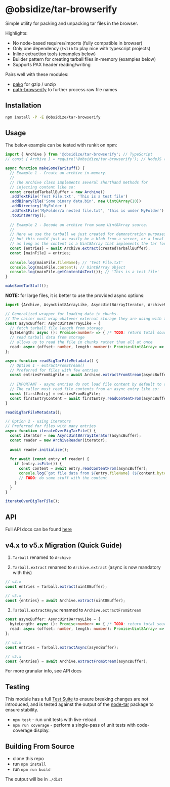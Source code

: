 # @obsidize/tar-browserify

Simple utility for packing and unpacking tar files in the browser.

Highlights:

- No node-based requires/imports (fully compatible in browser)
- Only one dependency (`tslib` to play nice with typescript projects)
- Inline extraction tools (examples below)
- Builder pattern for creating tarball files in-memory (examples below)
- Supports PAX header reading/writing

Pairs well with these modules:

- [pako](https://www.npmjs.com/package/pako) for gzip / unzip
- [path-browserify](https://www.npmjs.com/package/path-browserify) to further process raw file names

## Installation

```bash
npm install -P -E @obsidize/tar-browserify
```

## Usage

The below example can be tested with runkit on npm:

```typescript
import { Archive } from '@obsidize/tar-browserify'; // TypeScript
// const { Archive } = require('@obsidize/tar-browserify'); // NodeJS (Required for RunKit)

async function makeSomeTarStuff() {
  // Example 1 - Create an archive in-memory.
  //
  // The Archive class implements several shorthand methods for
  // injecting content like so:
  const createdTarballBuffer = new Archive()
  .addTextFile('Test File.txt', 'This is a test file')
  .addBinaryFile('Some binary data.bin', new Uint8Array(10))
  .addDirectory('MyFolder')
  .addTextFile('MyFolder/a nested file.txt', 'this is under MyFolder')
  .toUint8Array();
  
  // Example 2 - Decode an archive from some Uint8Array source.
  //
  // Here we use the tarball we just created for demonstration purposes, 
  // but this could just as easily be a blob from a server, or a local file;
  // as long as the content is a Uint8Array that implements the tar format correctly.
  const {entries} = await Archive.extract(createdTarballBuffer);
  const [mainFile] = entries;
  
  console.log(mainFile.fileName); // 'Test File.txt'
  console.log(mainFile.content); // Uint8Array object
  console.log(mainFile.getContentAsText()); // 'This is a test file'
}

makeSomeTarStuff();
```

**NOTE:** for large files, it is better to use the provided async options:

```typescript
import {Archive, AsyncUint8ArrayLike, AsyncUint8ArrayIterator, ArchiveReader} from '@obsidize/tar-browserify';

// Generalized wrapper for loading data in chunks.
// The caller must wrap whatever external storage they are using with this.
const asyncBuffer: AsyncUint8ArrayLike = {
  // fetch tarball file length from storage
  byteLength: async (): Promise<number> => { /* TODO: return total source length in bytes */ }
  // read tarball data from storage
  // allows us to read the file in chunks rather than all at once
  read: async (offset: number, length: number): Promise<Uint8Array> => { /* TODO: return buffer from some source */ }
};

async function readBigTarFileMetadata() {
  // Option 1 - extractFromStream()
  // Preferred for files with few entries
  const entriesFromBigFile = await Archive.extractFromStream(asyncBuffer);
  
  // IMPORTANT - async entries do not load file content by default to conserve memory.
  // The caller must read file contents from an async entry like so:
  const [firstEntry] = entriesFromBigFile;
  const firstEntryContent = await firstEntry.readContentFrom(asyncBuffer);
}

readBigTarFileMetadata();

// Option 2 - using iterators
// Preferred for files with many entries
async function iterateOverBigTarFile() {
  const iterator = new AsyncUint8ArrayIterator(asyncBuffer);
  const reader = new ArchiveReader(iterator);
  
  await reader.initialize();
  
  for await (const entry of reader) {
    if (entry.isFile()) {
      const content = await entry.readContentFrom(asyncBuffer);
      console.log(`got file data from ${entry.fileName} (${content.byteLength} bytes)`);
      // TODO: do some stuff with the content
    }
  }
}

iterateOverBigTarFile();
```

## API

Full API docs can be found [here](https://jospete.github.io/obsidize-tar-browserify/)

## v4.x to v5.x Migration (Quick Guide)

1. `Tarball` renamed to `Archive`

2. `Tarball.extract` renamed to `Archive.extract` (async is now mandatory with this)

```typescript
// v4.x
const entries = Tarball.extract(uint8Buffer);

// v5.x
const {entries} = await Archive.extract(uint8Buffer);
```

3. `Tarball.extractAsync` renamed to `Archive.extractFromStream`

```typescript
const asyncBuffer: AsyncUint8ArrayLike = {
  byteLength: async (): Promise<number> => { /* TODO: return total source length in bytes */ }
  read: async (offset: number, length: number): Promise<Uint8Array> => { /* TODO: return buffer from some source */ }
};

// v4.x
const entries = Tarball.extractAsync(asyncBuffer);

// v5.x
const {entries} = await Archive.extractFromStream(asyncBuffer);
```

For more granular info, see API docs

## Testing

This module has a full [Test Suite](https://github.com/jospete/obsidize-tar-browserify/tree/master/tests)
to ensure breaking changes are not introduced, and is tested against the output
of the [node-tar](https://www.npmjs.com/package/tar) package to ensure stability.

- `npm test` - run unit tests with live-reload.
- `npm run coverage` - perform a single-pass of unit tests with code-coverage display.

## Building From Source

- clone this repo
- run `npm install`
- run `npm run build`

The output will be in `./dist`
